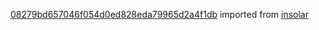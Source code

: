 [08279bd657046f054d0ed828eda79965d2a4f1db](https://github.com/insolar/insolar/commit/08279bd657046f054d0ed828eda79965d2a4f1db) imported from [insolar](https://github.com/insolar/insolar)
